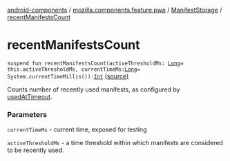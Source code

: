 [android-components](../../index.md) / [mozilla.components.feature.pwa](../index.md) / [ManifestStorage](index.md) / [recentManifestsCount](./recent-manifests-count.md)

# recentManifestsCount

`suspend fun recentManifestsCount(activeThresholdMs: `[`Long`](https://kotlinlang.org/api/latest/jvm/stdlib/kotlin/-long/index.html)` = this.activeThresholdMs, currentTimeMs: `[`Long`](https://kotlinlang.org/api/latest/jvm/stdlib/kotlin/-long/index.html)` = System.currentTimeMillis()): `[`Int`](https://kotlinlang.org/api/latest/jvm/stdlib/kotlin/-int/index.html) [(source)](https://github.com/mozilla-mobile/android-components/blob/master/components/feature/pwa/src/main/java/mozilla/components/feature/pwa/ManifestStorage.kt#L68)

Counts number of recently used manifests, as configured by [usedAtTimeout](#).

### Parameters

`currentTimeMs` - current time, exposed for testing

`activeThresholdMs` - a time threshold within which manifests are considered to be recently used.